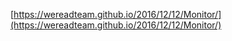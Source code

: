 [https://wereadteam.github.io/2016/12/12/Monitor/](https://wereadteam.github.io/2016/12/12/Monitor/)

